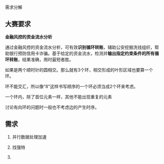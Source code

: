 需求分解

## 大赛要求

**金融风控的资金流水分析**

通过金融风控的资金流水分析，可有效**识别循环转账**，辅助公安挖掘洗钱组织，帮助银行预防信用卡诈骗。基于给定的资金流水，检测并**输出指定约束条件的所有循环转账**，结果准确，用时最短者胜。



如果是两个顺时针的圆相交。那么就有3个环，相交形成的叶形区域也要算一个环。

环不能交汇，所以像“8”这样书写顺序的一个环必须当成2个环来考虑。

一个环内，除了首位元素一样，其他不能出现重复的元素

讨论有向环的问题时一般也不考虑边的产生时序。





## 需求

1. 并行数据处理加速

2. 找强特
3. 



